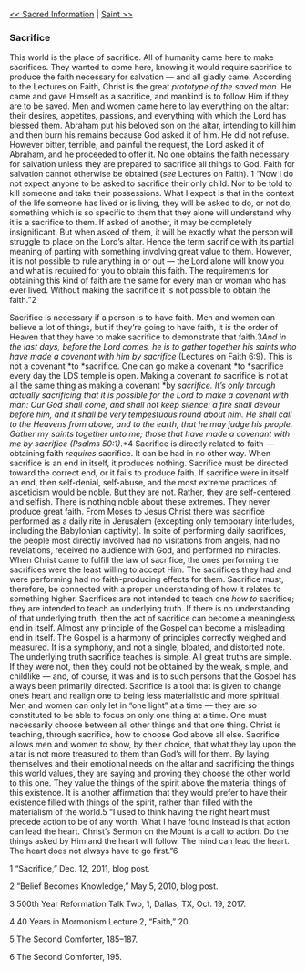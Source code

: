 [<< Sacred Information](Sacred%20Information.md)  |  [Saint >>](Saint.md)

### Sacrifice
This world is the place of sacrifice. All of humanity came here to make sacrifices. They wanted to come here, knowing it would require sacrifice to produce the faith necessary for salvation — and all gladly came. According to the Lectures on Faith, Christ is the great *prototype of the saved man*. He came and gave Himself as a sacrifice, and mankind is to follow Him if they are to be saved. Men and women came here to lay everything on the altar: their desires, appetites, passions, and everything with which the Lord has blessed them. Abraham put his beloved son on the altar, intending to kill him and then burn his remains because God asked it of him. He did not refuse. However bitter, terrible, and painful the request, the Lord asked it of Abraham, and he proceeded to offer it. No one obtains the faith necessary for salvation unless they are prepared to sacrifice all things to God. Faith for salvation cannot otherwise be obtained (*see* Lectures on Faith). 1 “Now I do not expect anyone to be asked to sacrifice their only child. Nor to be told to kill someone and take their possessions. What I expect is that in the context of the life someone has lived or is living, they will be asked to do, or not do, something which is so specific to them that they alone will understand why it is a sacrifice to them. If asked of another, it may be completely insignificant. But when asked of them, it will be exactly what the person will struggle to place on the Lord’s altar. Hence the term sacrifice with its partial meaning of parting with something involving great value to them. However, it is not possible to rule anything in or out — the Lord alone will know you and what is required for you to obtain this faith. The requirements for obtaining this kind of faith are the same for every man or woman who has ever lived. Without making the sacrifice it is not possible to obtain the faith.”2

Sacrifice is necessary if a person is to have faith. Men and women can believe a lot of things, but if they’re going to have faith, it is the order of Heaven that they have to make sacrifice to demonstrate that faith.3*And in the last days, before the Lord comes, he is to gather together his saints who have made a covenant with him by sacrifice* (Lectures on Faith 6:9). This is not a covenant *to *sacrifice. One can go make a covenant *to *sacrifice every day the LDS temple is open. Making a covenant *to* sacrifice is not at all the same thing as making a covenant *by *sacrifice. It’s only through actually sacrificing that it is possible for the Lord to make a covenant with man: *Our God shall come, and shall not keep silence: a fire shall devour before him, and it shall be very tempestuous round about him. He shall call to the Heavens from above, and to the earth, that he may judge his people. Gather my saints together unto me; those that have made a covenant with me by sacrifice* (Psalms 50:1)*.*4 Sacrifice is directly related to faith — obtaining faith *requires* sacrifice. It can be had in no other way. When sacrifice is an end in itself, it produces nothing. Sacrifice must be directed toward the correct end, or it fails to produce faith. If sacrifice were in itself an end, then self-denial, self-abuse, and the most extreme practices of asceticism would be noble. But they are not. Rather, they are self-centered and selfish. There is nothing noble about these extremes. They never produce great faith. From Moses to Jesus Christ there was sacrifice performed as a daily rite in Jerusalem (excepting only temporary interludes, including the Babylonian captivity). In spite of performing daily sacrifices, the people most directly involved had no visitations from angels, had no revelations, received no audience with God, and performed no miracles. When Christ came to fulfill the law of sacrifice, the ones performing the sacrifices were the least willing to accept Him. The sacrifices they had and were performing had no faith-producing effects for them. Sacrifice must, therefore, be connected with a proper understanding of how it relates to something higher. Sacrifices are not intended to teach one *how to* sacrifice; they are intended to teach an underlying truth. If there is no understanding of that underlying truth, then the act of sacrifice can become a meaningless end in itself. Almost any principle of the Gospel can become a misleading end in itself. The Gospel is a harmony of principles correctly weighed and measured. It is a symphony, and not a single, bloated, and distorted note. The underlying truth sacrifice teaches is simple. All great truths are simple. If they were not, then they could not be obtained by the weak, simple, and childlike — and, of course, it was and is to such persons that the Gospel has always been primarily directed. Sacrifice is a tool that is given to change one’s heart and realign one to being less materialistic and more spiritual. Men and women can only let in “one light” at a time — they are so constituted to be able to focus on only one thing at a time. One must necessarily choose between all other things and that one thing. Christ is teaching, through sacrifice, how to choose God above all else. Sacrifice allows men and women to show, by their choice, that what they lay upon the altar is not more treasured to them than God’s will for them. By laying themselves and their emotional needs on the altar and sacrificing the things this world values, they are saying and proving they choose the other world to this one. They value the things of the spirit above the material things of this existence. It is another affirmation that they would prefer to have their existence filled with things of the spirit, rather than filled with the materialism of the world.5 “I used to think having the right heart must precede action to be of any worth. What I have found instead is that action can lead the heart. Christ’s Sermon on the Mount is a call to action. Do the things asked by Him and the heart will follow. The mind can lead the heart. The heart does not always have to go first.”6



1 “Sacrifice,” Dec. 12, 2011, blog post.


2 “Belief Becomes Knowledge,” May 5, 2010, blog post.


3 500th Year Reformation Talk Two, 1, Dallas, TX, Oct. 19, 2017.


4 40 Years in Mormonism Lecture 2, “Faith,” 20.


5 The Second Comforter, 185–187.


6 The Second Comforter, 195.